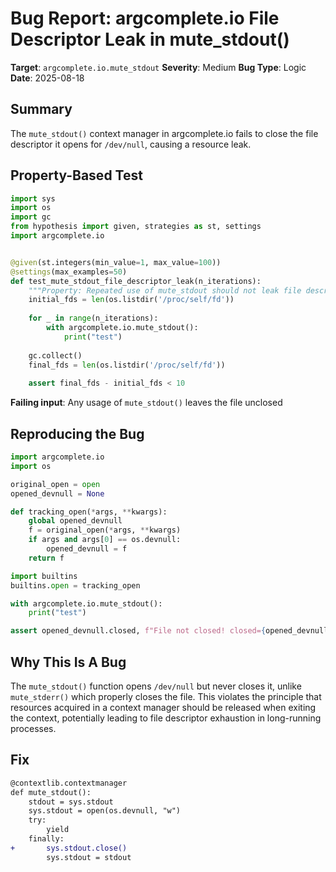 # Bug Report: argcomplete.io File Descriptor Leak in mute_stdout()

**Target**: `argcomplete.io.mute_stdout`
**Severity**: Medium
**Bug Type**: Logic
**Date**: 2025-08-18

## Summary

The `mute_stdout()` context manager in argcomplete.io fails to close the file descriptor it opens for `/dev/null`, causing a resource leak.

## Property-Based Test

```python
import sys
import os
import gc
from hypothesis import given, strategies as st, settings
import argcomplete.io


@given(st.integers(min_value=1, max_value=100))
@settings(max_examples=50)
def test_mute_stdout_file_descriptor_leak(n_iterations):
    """Property: Repeated use of mute_stdout should not leak file descriptors"""
    initial_fds = len(os.listdir('/proc/self/fd'))
    
    for _ in range(n_iterations):
        with argcomplete.io.mute_stdout():
            print("test")
    
    gc.collect()
    final_fds = len(os.listdir('/proc/self/fd'))
    
    assert final_fds - initial_fds < 10
```

**Failing input**: Any usage of `mute_stdout()` leaves the file unclosed

## Reproducing the Bug

```python
import argcomplete.io
import os

original_open = open
opened_devnull = None

def tracking_open(*args, **kwargs):
    global opened_devnull
    f = original_open(*args, **kwargs)
    if args and args[0] == os.devnull:
        opened_devnull = f
    return f

import builtins
builtins.open = tracking_open

with argcomplete.io.mute_stdout():
    print("test")

assert opened_devnull.closed, f"File not closed! closed={opened_devnull.closed}"
```

## Why This Is A Bug

The `mute_stdout()` function opens `/dev/null` but never closes it, unlike `mute_stderr()` which properly closes the file. This violates the principle that resources acquired in a context manager should be released when exiting the context, potentially leading to file descriptor exhaustion in long-running processes.

## Fix

```diff
@contextlib.contextmanager
def mute_stdout():
    stdout = sys.stdout
    sys.stdout = open(os.devnull, "w")
    try:
        yield
    finally:
+       sys.stdout.close()
        sys.stdout = stdout
```